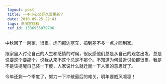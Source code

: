 ```yaml
---
 layout: post
 title: 一不小心又好久没更新了
 date: 2010-09-25 22:41
 tags: 旧博客存档
 ref_id: 1536955079796
---
```

中秋回了一趟家，很累。虎门那边塞车，搞到差不多一点才回到家。

跟家里人讨论自己的人生和感情的时候，很反感他们总是从自己的观念出发，总是说要这个要那个，说我从来不这个总是不那个。不知道为何最近讨论都很累，我是不是该提醒自己装一下傻，人家说什么就迁就一下人家的意思好了。

今年还剩一个季度了，努力一下冲破最后的难关，明年要威风凛凛！

